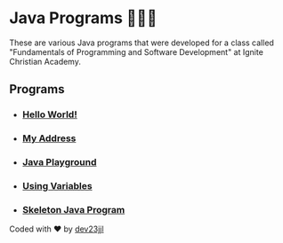 # Java Programs 🧑🏼‍💻
These are various Java programs that were developed for a class called "Fundamentals of Programming and Software Development" at Ignite Christian Academy.

## Programs

- ### [Hello World!](https://github.com/dev23jjl/JavaPrograms/blob/main/HelloWorld.java)
- ### [My Address](https://github.com/dev23jjl/JavaPrograms/blob/main/MyAddress.java)
- ### [Java Playground](https://github.com/dev23jjl/JavaPrograms/blob/main/Playground.java)
- ### [Using Variables](https://github.com/dev23jjl/JavaPrograms/blob/main/UsingVariables.java)
- ### [Skeleton Java Program](https://github.com/dev23jjl/JavaPrograms/blob/main/SkeletonCode.java)

Coded with ❤️ by [dev23jjl](https://github.com/dev23jjl)